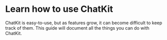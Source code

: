 # Learn how to use ChatKit

ChatKit is easy-to-use, but as features grow, it can become difficult to keep track of them. This guide will document all the things you can do with ChatKit.

